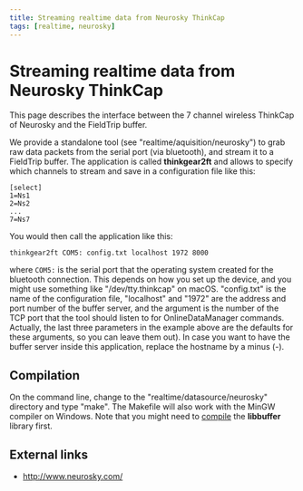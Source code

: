```yaml
---
title: Streaming realtime data from Neurosky ThinkCap
tags: [realtime, neurosky]
---
```


# Streaming realtime data from Neurosky ThinkCap

This page describes the interface between the 7 channel wireless ThinkCap of Neurosky and the FieldTrip buffer.

We provide a standalone tool (see "realtime/aquisition/neurosky") to grab raw data packets from the serial port (via bluetooth), and stream it to a FieldTrip buffer. The application is called **thinkgear2ft** and allows to specify which channels to stream and save in a configuration file like this:

    [select]
    1=Ns1
    2=Ns2
    ...
    7=Ns7

You would then call the application like this:

    thinkgear2ft COM5: config.txt localhost 1972 8000

where `COM5:` is the serial port that the operating system created for the bluetooth connection. This depends on how you set up the device, and you might use something like "/dev/tty.thinkcap" on macOS. "config.txt" is the name of the configuration file, "localhost" and "1972" are the address and port number of the buffer server, and the argument is the number of the TCP port that the tool should listen to for OnlineDataManager commands. Actually, the last three parameters in the example above are the defaults for these arguments, so you can leave them out). In case you want to have the buffer server
inside this application, replace the hostname by a minus (-).

## Compilation

On the command line, change to the "realtime/datasource/neurosky" directory and type "make". The Makefile will also work with the MinGW compiler on Windows. Note that you might need to [compile](/development/realtime/buffer) the **libbuffer** library first.

## External links

- http://www.neurosky.com/
